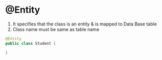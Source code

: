 # @Entity

1. It specifies that the class is an entity & is mapped to Data Base table
2. Class name must be same as table name

```java
@Entity
public class Student {

}
```
